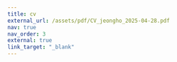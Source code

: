 ```yaml
---
title: cv
external_url: /assets/pdf/CV_jeongho_2025-04-28.pdf
nav: true
nav_order: 3
external: true
link_target: "_blank"
---
```

